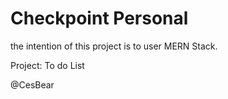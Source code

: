 # Checkpoint Personal

the intention of this project is to user MERN Stack.


Project: 
To do List



@CesBear


